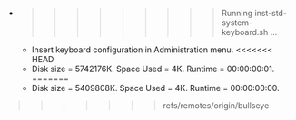 * >>>>>>>>> Running inst-std-system-keyboard.sh ...
  * Insert keyboard configuration in Administration menu.
<<<<<<< HEAD
  * Disk size = 5742176K. Space Used = 4K. Runtime = 00:00:00:01.
=======
  * Disk size = 5409808K. Space Used = 4K. Runtime = 00:00:00:00.
>>>>>>> refs/remotes/origin/bullseye
